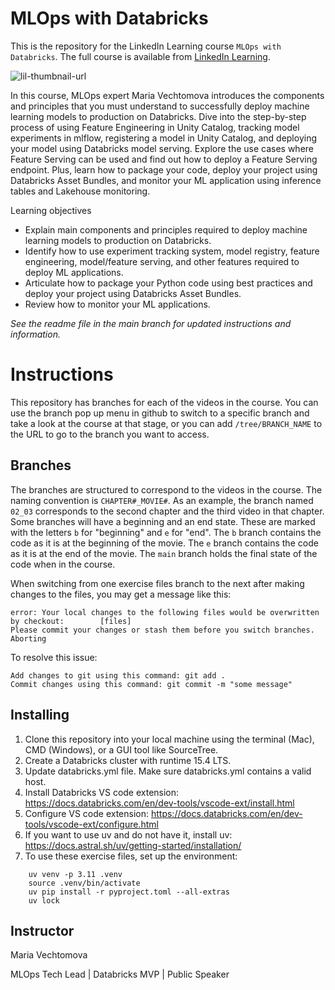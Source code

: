 # MLOps with Databricks
This is the repository for the LinkedIn Learning course `MLOps with Databricks`. The full course is available from [LinkedIn Learning][lil-course-url].

![lil-thumbnail-url]

In this course, MLOps expert Maria Vechtomova introduces the components and principles that you must understand to successfully deploy machine learning models to production on Databricks. Dive into the step-by-step process of using Feature Engineering in Unity Catalog, tracking model experiments in mlflow, registering a model in Unity Catalog, and deploying your model using Databricks model serving. Explore the use cases where Feature Serving can be used and find out how to deploy a Feature Serving endpoint. Plus, learn how to package your code, deploy your project using Databricks Asset Bundles, and monitor your ML application using inference tables and Lakehouse monitoring.

Learning objectives
* Explain main components and principles required to deploy machine learning models to production on Databricks.
* Identify how to use experiment tracking system, model registry, feature engineering, model/feature serving, and other features required to deploy ML applications.
* Articulate how to package your Python code using best practices and deploy your project using Databricks Asset Bundles.
* Review how to monitor your ML applications.

_See the readme file in the main branch for updated instructions and information._
# Instructions
This repository has branches for each of the videos in the course. You can use the branch pop up menu in github to switch to a specific branch and take a look at the course at that stage, or you can add `/tree/BRANCH_NAME` to the URL to go to the branch you want to access.

## Branches
The branches are structured to correspond to the videos in the course. The naming convention is `CHAPTER#_MOVIE#`. As an example, the branch named `02_03` corresponds to the second chapter and the third video in that chapter. 
Some branches will have a beginning and an end state. These are marked with the letters `b` for "beginning" and `e` for "end". The `b` branch contains the code as it is at the beginning of the movie. The `e` branch contains the code as it is at the end of the movie. The `main` branch holds the final state of the code when in the course.

When switching from one exercise files branch to the next after making changes to the files, you may get a message like this:

    error: Your local changes to the following files would be overwritten by checkout:        [files]
    Please commit your changes or stash them before you switch branches.
    Aborting

To resolve this issue:
	
    Add changes to git using this command: git add .
	Commit changes using this command: git commit -m "some message"

## Installing
1. Clone this repository into your local machine using the terminal (Mac), CMD (Windows), or a GUI tool like SourceTree.
2. Create a Databricks cluster with runtime 15.4 LTS.
3. Update databricks.yml file. Make sure databricks.yml contains a valid host.
4. Install Databricks VS code extension: https://docs.databricks.com/en/dev-tools/vscode-ext/install.html
5. Configure VS code extension: https://docs.databricks.com/en/dev-tools/vscode-ext/configure.html
6. If you want to use uv and do not have it, install uv: https://docs.astral.sh/uv/getting-started/installation/
7. To use these exercise files, set up the environment:
```
    uv venv -p 3.11 .venv
    source .venv/bin/activate
    uv pip install -r pyproject.toml --all-extras
    uv lock
```

## Instructor

Maria Vechtomova

MLOps Tech Lead | Databricks MVP | Public Speaker

[0]: # (Replace these placeholder URLs with actual course URLs)

[lil-course-url]: https://www.linkedin.com/learning/mlops-with-databricks
[lil-thumbnail-url]: https://media.licdn.com/dms/image/v2/D4D0DAQG9Mx2RIXHi3A/learning-public-crop_675_1200/learning-public-crop_675_1200/0/1733879753628?e=2147483647&v=beta&t=WgQPn2ujKbrHAftrG5IDDC0348ZdJmRvCNx8cpK-5ZI

